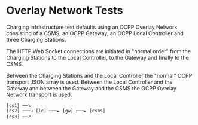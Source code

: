 # Overlay Network Tests

Charging infrastructure test defaults using an OCPP Overlay Network
consisting of a CSMS, an OCPP Gateway, an OCPP Local Controller and
three Charging Stations.

The HTTP Web Socket connections are initiated in "normal order" from
the Charging Stations to the Local Controller, to the Gateway and
finally to the CSMS.

Between the Charging Stations and the Local Controller the "normal"
OCPP transport JSON array is used. Between the Local Controller and
the Gateway and between the Gateway and the CSMS the OCPP Overlay
Network transport is used.

```
[cs1] ──⭨
[cs2] ───→ [lc] ━━━► [gw] ━━━► [csms]
[cs3] ──🡕
```
